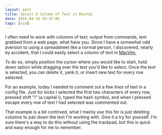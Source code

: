 ```yaml
---
layout: post
title: Select A Column of Text in MacVim
date: 2015-04-16 19:47:06
tags: [vim]
---
```


I often need to work with columns of text; output from commands, text grabbed from a web page, what have you. Since I have a somewhat odd aversion to using a spreadsheet like a normal person, I discovered, nearly by accident, that I could easily select a column of text in [MacVim.][1] 

To do so, simply position the cursor where you would like to start, hold down option while dragging over the text you'd like to select. Once the text is selected, you can delete it, yank it, or insert new text for every row selected. 

For an example, today I needed to comment out a few lines of text in a config file. Just for kicks I selected the first two characters of every row, pressed shift "i" (a capital i), typed the hash symbol, and when I pressed escape every row of text I had selected was commented out. 

That example is a bit contrived, what I mainly use this for is just deleting columns to pair down the text I'm working with. Give it a try for yourself. I'm sure there's a way to do this without using the trackpad, but this is quick and easy enough for me to remember.


[1]: https://code.google.com/p/macvim/
